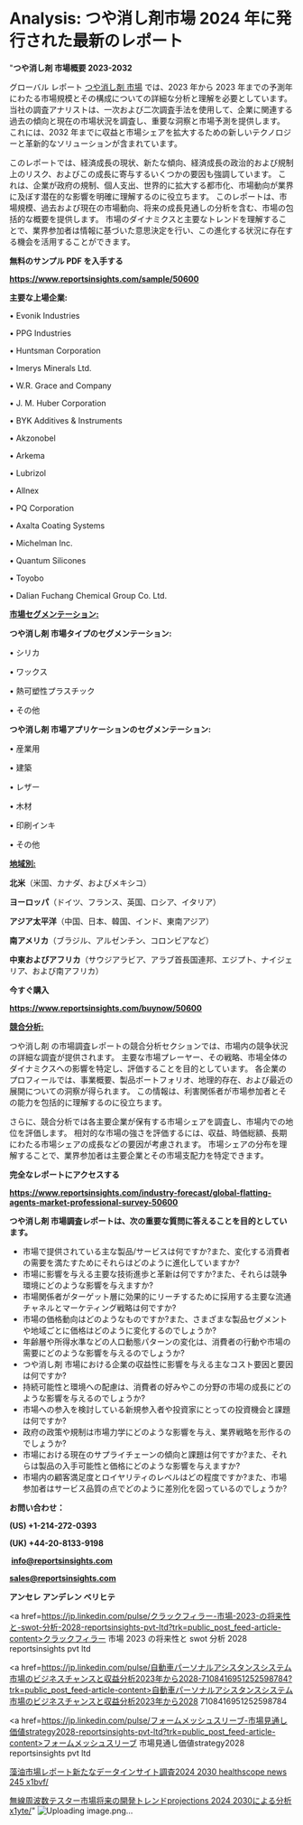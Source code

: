 # Analysis: つや消し剤市場 2024 年に発行された最新のレポート

"<strong>つや消し剤 市場概要 2023-2032</strong>

グローバル レポート <a href=https://www.reportsinsights.com/sample/50600>つや消し剤 市場</a> では、2023 年から 2023 年までの予測年にわたる市場規模とその構成についての詳細な分析と理解を必要としています。 当社の調査アナリストは、一次および二次調査手法を使用して、企業に関連する過去の傾向と現在の市場状況を調査し、重要な洞察と市場予測を提供します。 これには、2032 年までに収益と市場シェアを拡大​​するための新しいテクノロジーと革新的なソリューションが含まれています。

このレポートでは、経済成長の現状、新たな傾向、経済成長の政治的および規制上のリスク、およびこの成長に寄与するいくつかの要因も強調しています。 これは、企業が政府の規制、個人支出、世界的に拡大する都市化、市場動向が業界に及ぼす潜在的な影響を明確に理解するのに役立ちます。 このレポートは、市場規模、過去および現在の市場動向、将来の成長見通しの分析を含む、市場の包括的な概要を提供します。 市場のダイナミクスと主要なトレンドを理解することで、業界参加者は情報に基づいた意思決定を行い、この進化する状況に存在する機会を活用することができます。

<strong><b>無料のサンプル PDF を入手する</b></strong>

<a href=https://www.reportsinsights.com/sample/50600><strong><u>https://www.reportsinsights.com/sample/50600</u></strong></a>

<strong>主要な上場企業:</strong>

• Evonik Industries

• PPG Industries

• Huntsman Corporation

• Imerys Minerals Ltd.

• W.R. Grace and Company

• J. M. Huber Corporation

• BYK Additives & Instruments

• Akzonobel

• Arkema

• Lubrizol

• Allnex

• PQ Corporation

• Axalta Coating Systems

• Michelman  Inc.

• Quantum Silicones

• Toyobo

• Dalian Fuchang Chemical Group Co.  Ltd.

<strong><u>市場セグメンテーション</u></strong><strong><u>:</u></strong>

<strong>つや消し剤 市場タイプのセグメンテーション:</strong>

• シリカ

• ワックス

• 熱可塑性プラスチック

• その他

<strong>つや消し剤 市場アプリケーションのセグメンテーション:</strong>

• 産業用

• 建築

• レザー

• 木材

• 印刷インキ

• その他

<strong><u>地域別</u></strong><strong><u>:</u></strong>

<strong>北米</strong>（米国、カナダ、およびメキシコ）

<strong>ヨーロッパ</strong>（ドイツ、フランス、英国、ロシア、イタリア）

<strong>アジア太平洋</strong>（中国、日本、韓国、インド、東南アジア）

<strong>南アメリカ</strong>（ブラジル、アルゼンチン、コロンビアなど）

<strong>中東およびアフリカ</strong>（サウジアラビア、アラブ首長国連邦、エジプト、ナイジェリア、および南アフリカ）

<strong>今すぐ購入</strong>

<a href=https://www.reportsinsights.com/buynow/50600><strong><u>https://www.reportsinsights.com/buynow/50600</u></strong></a>

<strong><u>競合分析:</u></strong>

つや消し剤 の市場調査レポートの競合分析セクションでは、市場内の競争状況の詳細な調査が提供されます。 主要な市場プレーヤー、その戦略、市場全体のダイナミクスへの影響を特定し、評価することを目的としています。 各企業のプロフィールでは、事業概要、製品ポートフォリオ、地理的存在、および最近の展開についての洞察が得られます。 この情報は、利害関係者が市場参加者とその能力を包括的に理解するのに役立ちます。

さらに、競合分析では各主要企業が保有する市場シェアを調査し、市場内での地位を評価します。 相対的な市場の強さを評価するには、収益、時価総額、長期にわたる市場シェアの成長などの要因が考慮されます。 市場シェアの分布を理解することで、業界参加者は主要企業とその市場支配力を特定できます。

<strong>完全なレポートにアクセスする</strong>

<a href=https://www.reportsinsights.com/industry-forecast/global-flatting-agents-market-professional-survey-50600><strong><u><b>https://www.reportsinsights.com/industry-forecast/global-flatting-agents-market-professional-survey-50600</b></u></strong></a>

<strong><b>つや消し剤 市場調査レポートは、次の重要な質問に答えることを目的としています。</b></strong>
<ul>
  <li>市場で提供されている主な製品/サービスは何ですか?また、変化する消費者の需要を満たすためにそれらはどのように進化していますか?</li>
  <li>市場に影響を与える主要な技術進歩と革新は何ですか?また、それらは競争環境にどのような影響を与えますか?</li>
  <li>市場関係者がターゲット層に効果的にリーチするために採用する主要な流通チャネルとマーケティング戦略は何ですか?</li>
  <li>市場の価格動向はどのようなものですか?また、さまざまな製品セグメントや地域ごとに価格はどのように変化するのでしょうか?</li>
  <li>年齢層や所得水準などの人口動態パターンの変化は、消費者の行動や市場の需要にどのような影響を与えるのでしょうか?</li>
  <li>つや消し剤 市場における企業の収益性に影響を与える主なコスト要因と要因は何ですか?</li>
  <li>持続可能性と環境への配慮は、消費者の好みやこの分野の市場の成長にどのような影響を与えるのでしょうか?</li>
  <li>市場への参入を検討している新規参入者や投資家にとっての投資機会と課題は何ですか?</li>
  <li>政府の政策や規制は市場力学にどのような影響を与え、業界戦略を形作るのでしょうか?</li>
  <li>市場における現在のサプライチェーンの傾向と課題は何ですか?また、それらは製品の入手可能性と価格にどのような影響を与えますか?</li>
  <li>市場内の顧客満足度とロイヤリティのレベルはどの程度ですか?また、市場参加者はサービス品質の点でどのように差別化を図っているのでしょうか?</li>
</ul>
<strong>お問い合わせ：</strong>

<strong>(US) +1-214-272-0393</strong>

<strong>(UK) +44-20-8133-9198</strong>

<strong> </strong><a href=info@reportsinsights.com><strong><u>info@reportsinsights.com</u></strong></a>

<a href=sales@reportsinsights.com><strong><u>sales@reportsinsights.com</u></strong></a>

<strong>アンセレ アンデレン ベリヒテ</strong>

<a href=https://jp.linkedin.com/pulse/クラックフィラー-市場-2023-の将来性と-swot-分析-2028-reportsinsights-pvt-ltd?trk=public_post_feed-article-content>クラックフィラー 市場 2023 の将来性と swot 分析 2028 reportsinsights pvt ltd</a>

<a href=https://jp.linkedin.com/pulse/自動車パーソナルアシスタンスシステム市場のビジネスチャンスと収益分析2023年から2028-7108416951252598784?trk=public_post_feed-article-content>自動車パーソナルアシスタンスシステム市場のビジネスチャンスと収益分析2023年から2028 7108416951252598784</a>

<a href=https://jp.linkedin.com/pulse/フォームメッシュスリーブ-市場見通し価値strategy2028-reportsinsights-pvt-ltd?trk=public_post_feed-article-content>フォームメッシュスリーブ 市場見通し価値strategy2028 reportsinsights pvt ltd</a>

<a href=https://www.linkedin.com/pulse/藻油市場レポート新たなデータインサイト調査2024-2030-healthscope-news-245-x1bvf/>藻油市場レポート新たなデータインサイト調査2024 2030 healthscope news 245 x1bvf/</a>

<a href=https://www.linkedin.com/pulse/無線周波数テスター市場将来の開発トレンドprojections-2024-2030による分析-x1yte/>無線周波数テスター市場将来の開発トレンドprojections 2024 2030による分析 x1yte/</a>"
![Uploading image.png…]()
